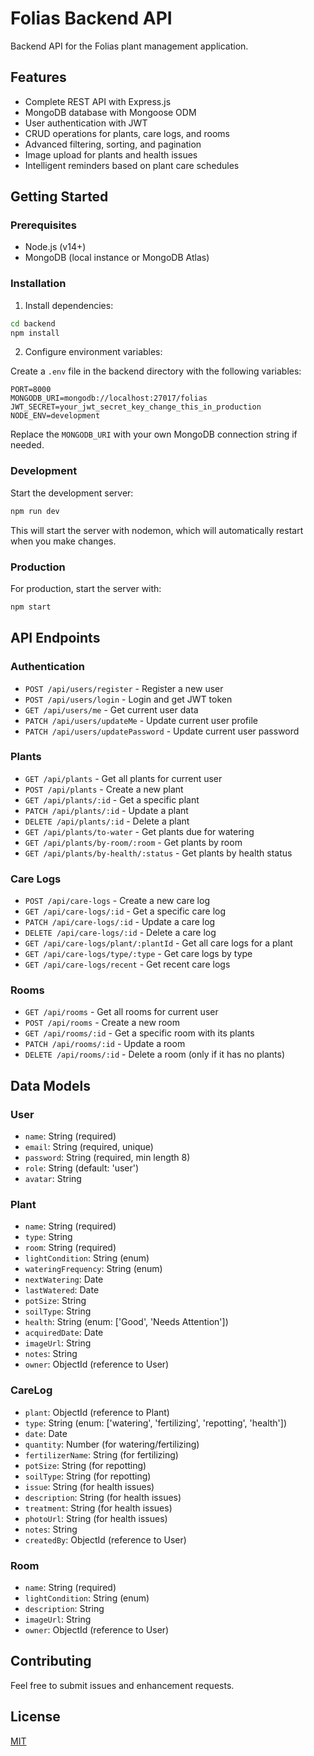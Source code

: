 # Folias Backend API

Backend API for the Folias plant management application.

## Features

- Complete REST API with Express.js
- MongoDB database with Mongoose ODM
- User authentication with JWT
- CRUD operations for plants, care logs, and rooms
- Advanced filtering, sorting, and pagination
- Image upload for plants and health issues
- Intelligent reminders based on plant care schedules

## Getting Started

### Prerequisites

- Node.js (v14+)
- MongoDB (local instance or MongoDB Atlas)

### Installation

1. Install dependencies:

```bash
cd backend
npm install
```

2. Configure environment variables:

Create a `.env` file in the backend directory with the following variables:

```
PORT=8000
MONGODB_URI=mongodb://localhost:27017/folias
JWT_SECRET=your_jwt_secret_key_change_this_in_production
NODE_ENV=development
```

Replace the `MONGODB_URI` with your own MongoDB connection string if needed.

### Development

Start the development server:

```bash
npm run dev
```

This will start the server with nodemon, which will automatically restart when you make changes.

### Production

For production, start the server with:

```bash
npm start
```

## API Endpoints

### Authentication

- `POST /api/users/register` - Register a new user
- `POST /api/users/login` - Login and get JWT token
- `GET /api/users/me` - Get current user data
- `PATCH /api/users/updateMe` - Update current user profile
- `PATCH /api/users/updatePassword` - Update current user password

### Plants

- `GET /api/plants` - Get all plants for current user
- `POST /api/plants` - Create a new plant
- `GET /api/plants/:id` - Get a specific plant
- `PATCH /api/plants/:id` - Update a plant
- `DELETE /api/plants/:id` - Delete a plant
- `GET /api/plants/to-water` - Get plants due for watering
- `GET /api/plants/by-room/:room` - Get plants by room
- `GET /api/plants/by-health/:status` - Get plants by health status

### Care Logs

- `POST /api/care-logs` - Create a new care log
- `GET /api/care-logs/:id` - Get a specific care log
- `PATCH /api/care-logs/:id` - Update a care log
- `DELETE /api/care-logs/:id` - Delete a care log
- `GET /api/care-logs/plant/:plantId` - Get all care logs for a plant
- `GET /api/care-logs/type/:type` - Get care logs by type
- `GET /api/care-logs/recent` - Get recent care logs

### Rooms

- `GET /api/rooms` - Get all rooms for current user
- `POST /api/rooms` - Create a new room
- `GET /api/rooms/:id` - Get a specific room with its plants
- `PATCH /api/rooms/:id` - Update a room
- `DELETE /api/rooms/:id` - Delete a room (only if it has no plants)

## Data Models

### User

- `name`: String (required)
- `email`: String (required, unique)
- `password`: String (required, min length 8)
- `role`: String (default: 'user')
- `avatar`: String

### Plant

- `name`: String (required)
- `type`: String
- `room`: String (required)
- `lightCondition`: String (enum)
- `wateringFrequency`: String (enum)
- `nextWatering`: Date
- `lastWatered`: Date
- `potSize`: String
- `soilType`: String
- `health`: String (enum: ['Good', 'Needs Attention'])
- `acquiredDate`: Date
- `imageUrl`: String
- `notes`: String
- `owner`: ObjectId (reference to User)

### CareLog

- `plant`: ObjectId (reference to Plant)
- `type`: String (enum: ['watering', 'fertilizing', 'repotting', 'health'])
- `date`: Date
- `quantity`: Number (for watering/fertilizing)
- `fertilizerName`: String (for fertilizing)
- `potSize`: String (for repotting)
- `soilType`: String (for repotting)
- `issue`: String (for health issues)
- `description`: String (for health issues)
- `treatment`: String (for health issues)
- `photoUrl`: String (for health issues)
- `notes`: String
- `createdBy`: ObjectId (reference to User)

### Room

- `name`: String (required)
- `lightCondition`: String (enum)
- `description`: String
- `imageUrl`: String
- `owner`: ObjectId (reference to User)

## Contributing

Feel free to submit issues and enhancement requests.

## License

[MIT](LICENSE) 